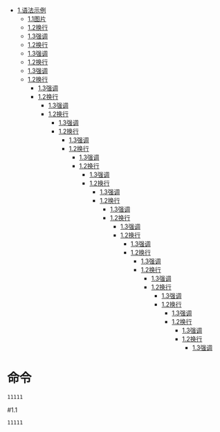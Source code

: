 * [1.语法示例](#命令)
  * [1.1图片](#1.1)
  * [1.2换行](#1.2)
  * [1.3强调](#1.3)
  * [1.2换行](#1.2)
  * [1.3强调](#1.3)
  * [1.2换行](#1.2)
  * [1.3强调](#1.3)
  * [1.2换行](#1.2)
      * [1.3强调](#1.3)
      * [1.2换行](#1.2)
          * [1.3强调](#1.3)
          * [1.2换行](#1.2)
              * [1.3强调](#1.3)
              * [1.2换行](#1.2)
                  * [1.3强调](#1.3)
                  * [1.2换行](#1.2)
                      * [1.3强调](#1.3)
                      * [1.2换行](#1.2)
                          * [1.3强调](#1.3)
                          * [1.2换行](#1.2)
                              * [1.3强调](#1.3)
                              * [1.2换行](#1.2)
                                  * [1.3强调](#1.3)
                                  * [1.2换行](#1.2)
                                      * [1.3强调](#1.3)
                                      * [1.2换行](#1.2)
                                          * [1.3强调](#1.3)
                                          * [1.2换行](#1.2)
                                              * [1.3强调](#1.3)
                                              * [1.2换行](#1.2)
                                                  * [1.3强调](#1.3)
                                                  * [1.2换行](#1.2)
                                                      * [1.3强调](#1.3)
                                                      * [1.2换行](#1.2)
                                                          * [1.3强调](#1.3)
                                                          * [1.2换行](#1.2)
                                                              * [1.3强调](#1.3)
                                                              * [1.2换行](#1.2)
                                                                  * [1.3强调](#1.3)
                                                                  
# 命令
```
11111
```

#1.1
```
11111
```